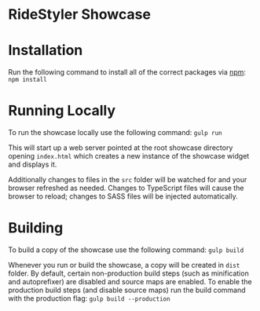 # RideStyler Showcase

# Installation
Run the following command to install all of the correct packages via [npm](https://www.npmjs.com/):
`npm install`

# Running Locally
To run the showcase locally use the following command:
`gulp run`

This will start up a web server pointed at the root showcase directory opening `index.html` which creates a new instance of the showcase widget and displays it.

Additionally changes to files in the `src` folder will be watched for and your browser refreshed as needed. Changes to TypeScript files will cause the browser to reload; changes to SASS files will be injected automatically.

# Building
To build a copy of the showcase use the following command:
`gulp build`

Whenever you run or build the showcase, a copy will be created in `dist` folder. By default, certain non-production build steps (such as minification and autoprefixer) are disabled and source maps are enabled. To enable the production build steps (and disable source maps) run the build command with the production flag:
`gulp build --production`